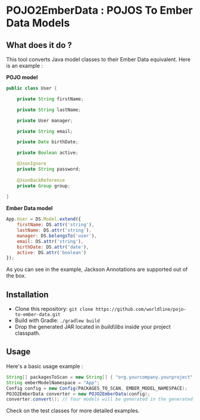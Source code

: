 # POJO2EmberData : POJOS To Ember Data Models #

## What does it do ? ##

This tool converts Java model classes to their Ember Data equivalent.
Here is an example :

**POJO model**

```java
public class User {

    private String firstName;

    private String lastName;

    private User manager;

    private String email;

    private Date birthDate;

    private Boolean active;

    @JsonIgnore
    private String password;
    
    @JsonBackReference
    private Group group;
    
}
```

**Ember Data model**

```javascript
App.User = DS.Model.extend({
	firstName: DS.attr('string'),
	lastName: DS.attr('string'),
	manager: DS.belongsTo('user'),
	email: DS.attr('string'),
	birthDate: DS.attr('date'),
	active: DS.attr('boolean')
});
```

As you can see in the example, Jackson Annotations are supported out of the box.

## Installation ##

* Clone this repository: `git clone https://github.com/worldline/pojo-to-ember-data.git`
* Build with Gradle: `./gradlew build`
* Drop the generated JAR located in *build\libs* inside your project classpath.

## Usage ##

Here's a basic usage example :

```java
String[] packagesToScan = new String[] { "org.yourcompany.yourproject" };
String emberModelNamespace = "App";
Config config = new Config(PACKAGES_TO_SCAN, EMBER_MODEL_NAMESPACE);
POJO2EmberData converter = new POJO2EmberData(config);
converter.convert(); // Your models will be generated in the generated_models dir
```

Check on the test classes for more detailed examples.